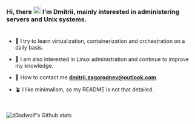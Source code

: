 ### Hi, there <img src="https://raw.githubusercontent.com/MartinHeinz/MartinHeinz/master/wave.gif" width="20"> I'm **Dmitrii**, mainly interested in administering servers and Unix systems.
<h1></h1>

- 🐳 I try to learn virtualization, containerization and orchestration on a daily basis.

- 🐧 I am also interested in Linux administration and continue to improve my knowledge.

- 📨 How to contact me **dmitrii.zagorodnev@outlook.com**

- 🪴 I like minimalism, so my README is not that detailed.

<br>

![d3adwolf's Github stats](https://github-readme-stats.vercel.app/api?username=d3adwolf&show_icons=true&hide_border=true&count_private=true&theme=github_dark)
